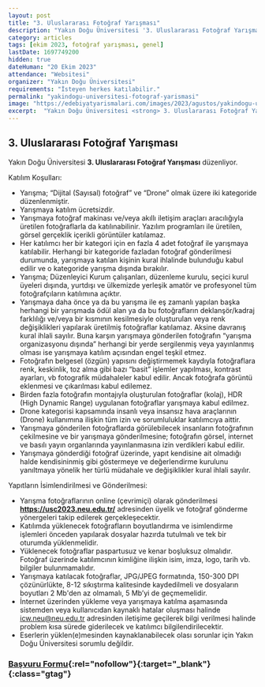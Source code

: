 ```yaml
---
layout: post
title: "3. Uluslararası Fotoğraf Yarışması"
description: "Yakın Doğu Üniversitesi '3. Uluslararası Fotoğraf Yarışması' düzenliyor."
category: articles
tags: [ekim 2023, fotoğraf yarışması, genel]
lastDate: 1697749200
hidden: true
dateHuman: "20 Ekim 2023"
attendance: "Websitesi"
organizer: "Yakın Doğu Üniversitesi"
requirements: "İsteyen herkes katılabilir."
permalink: "yakindogu-universitesi-fotograf-yarismasi"
image: "https://edebiyatyarismalari.com/images/2023/agustos/yakindogu-universitesi-fotograf-yarismasi.jpg"
excerpt:  "Yakın Doğu Üniversitesi <strong> 3. Uluslararası Fotoğraf Yarışması </strong> düzenliyor."
---
```


## 3. Uluslararası Fotoğraf Yarışması
Yakın Doğu Üniversitesi **3. Uluslararası Fotoğraf Yarışması** düzenliyor.  

Katılım Koşulları:
- Yarışma; “Dijital (Sayısal) fotoğraf” ve “Drone” olmak üzere iki kategoride düzenlenmiştir.
- Yarışmaya katılım ücretsizdir.
- Yarışmaya fotoğraf makinası ve/veya akıllı iletişim araçları aracılığıyla üretilen fotoğraflarla da katılınabilinir. Yazılım programları ile üretilen, görsel gerçeklik içerikli görüntüler katılamaz.
- Her katılımcı her bir kategori için en fazla 4 adet fotoğraf ile yarışmaya katılabilir. Herhangi bir kategoride fazladan fotoğraf gönderilmesi durumunda, yarışmaya katılan kişinin kural ihlalinde bulunduğu kabul edilir ve o kategoride yarışma dışında bırakılır.
- Yarışma; Düzenleyici Kurum çalışanları, düzenleme kurulu, seçici kurul üyeleri dışında, yurtdışı ve ülkemizde yerleşik amatör ve profesyonel tüm fotoğrafçıların katılımına açıktır.
- Yarışmaya daha önce ya da bu yarışma ile eş zamanlı yapılan başka herhangi bir yarışmada ödül alan ya da bu fotoğrafların deklanşör/kadraj farklılığı ve/veya bir kısmının kesilmesiyle oluşturulan veya renk değişiklikleri yapılarak üretilmiş fotoğraflar katılamaz. Aksine davranış kural ihlali sayılır. Buna karşın yarışmaya gönderilen fotoğrafın “yarışma organizasyonu dışında” herhangi bir yerde sergilenmiş veya yayınlanmış olması ise yarışmaya katılım açısından engel teşkil etmez.
- Fotoğrafın belgesel (özgün) yapısını değiştirmemek kaydıyla fotoğraflara renk, keskinlik, toz alma gibi bazı “basit” işlemler yapılması, kontrast ayarları, vb fotografik müdahaleler kabul edilir. Ancak fotoğrafa görüntü eklenmesi ve çıkarılması kabul edilemez.
- Birden fazla fotoğrafın montajıyla oluşturulan fotoğraflar (kolaj), HDR (High Dynamic Range) uygulanan fotoğraflar yarışmaya kabul edilmez.
- Drone kategorisi kapsamında insanlı veya insansız hava araçlarının (Drone) kullanımına ilişkin tüm izin ve sorumluluklar katılımcıya aittir.
- Yarışmaya gönderilen fotoğraflarda görülebilecek insanların fotoğrafının çekilmesine ve bir yarışmaya gönderilmesine; fotoğrafın görsel, internet ve basılı yayın organlarında yayınlanmasına izin verdikleri kabul edilir.
- Yarışmaya gönderdiği fotoğraf üzerinde, yapıt kendisine ait olmadığı halde kendisininmiş gibi göstermeye ve değerlendirme kurulunu yanıltmaya yönelik her türlü müdahale ve değişiklikler kural ihlali sayılır.


Yapıtların İsimlendirilmesi ve Gönderilmesi:
- Yarışma fotoğraflarının online (çevrimiçi) olarak gönderilmesi **https://usc2023.neu.edu.tr/** adresinden üyelik ve fotoğraf gönderme yönergeleri takip edilerek gerçekleşecektir.
- Katılımda yüklenecek fotoğrafların boyutlandırma ve isimlendirme işlemleri önceden yapılarak dosyalar hazırda tutulmalı ve tek bir oturumda yüklenmelidir.
- Yüklenecek fotoğraflar paspartusuz ve kenar boşluksuz olmalıdır. Fotoğraf üzerinde katılımcının kimliğine ilişkin isim, imza, logo, tarih vb. bilgiler bulunmamalıdır.
- Yarışmaya katılacak fotoğraflar, JPG/JPEG formatında, 150-300 DPI çözünürlükte, 8-12 sıkıştırma kalitesinde kaydedilmeli ve dosyaların boyutları 2 Mb'den az olmamalı, 5 Mb’yi de geçmemelidir.
- İnternet üzerinden yükleme veya yarışmaya katılma aşamasında sistemden veya kullanıcıdan kaynaklı hatalar oluşması halinde icw.neu@neu.edu.tr adresinden iletişime geçilerek bilgi verilmesi halinde problem kısa sürede giderilecek ve katılımcı bilgilendirilecektir.
- Eserlerin yüklen(e)mesinden kaynaklanabilecek olası sorunlar için Yakın Doğu Üniversitesi sorumlu değildir.


### [Başvuru Formu](https://usc2023.neu.edu.tr/?ref=edebiyatyarismalari.com){:rel="nofollow"}{:target="_blank"}{:class="gtag"}